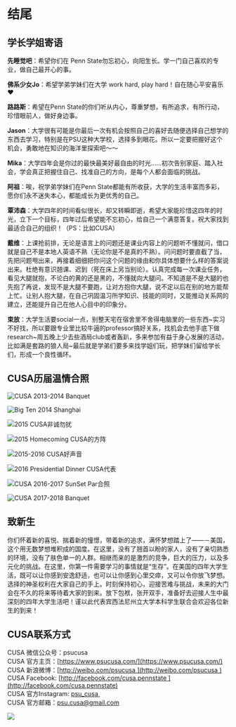 # 结尾
## 学长学姐寄语
**先睡觉吧**：希望你们在 Penn State勿忘初心，向阳生长。学一门自己喜欢的专业，做自己最开心的事。

**佛系少女Jo**：希望学弟学妹们在大学 work hard, play hard！自在随心平安喜乐❤

**路路斯**：希望在Penn State的你们听从内心，尊重梦想，有所追求，有所行动，珍惜眼前人，做好身边事。

**Jason**：大学很有可能是你最后一次有机会按照自己的喜好去随便选择自己想学的东西去学习，特别是在PSU这种大学校，选择多到眼花。所以一定要把握好这个机会，勇敢地在知识的海洋里探索吧～～

**Mika**：大学四年会是你过的最快最美好最自由的时光……初次告别家庭、踏入社会，学会真正把握住自己、找准自己的方向，是每个人都会面临的挑战。

**阿祖**：唉，祝学弟学妹们在Penn State都能有所收获，大学的生活丰富而多彩，愿你们永不迷失本心，都能成长为更优秀的自己。

**覃沛森**：大学四年的时间看似很长，却又转瞬即逝，希望大家能珍惜这四年的时光，立下一个目标，四年过后希望能不忘初心，给自己一个满意答复。祝大家找到最适合自己的组织！（PS：比如CUSA）

**戴维**：上课抢前排，无论是语言上的问题还是课业内容上的问题听不懂就问，借口就是自己不是本地人英语不熟（无论你是不是真的不熟）。问问题时要直截了当，先把问题甩出来，再接着细细把你问这个问题的缘由和你具体想要什么样的答案说出来。杜绝有意识翘课、迟到（死在床上另当别论）。认真完成每一次课业任务，看见大腿就抱，不论白的黄的还是黑的，不懂就向大腿问。不知道是不是大腿的也先抱了再说，发现不是大腿不要跑，让对方抱你大腿，说不定以后在别的地方能帮上忙。让别人抱大腿，在自己巩固温习所学知识、技能的同时，又能推动关系网的建立，还能提升自己在他人心目中的印象分。

**束放**：大学生活要social一点，别整天宅在宿舍里不舍得电脑里的一些东西~实习不好找，所以要跟专业里比较牛逼的professor搞好关系，找机会去他手底下做research~周五晚上少去些酒局club或者轰趴，多来参加有益于身心发展的活动，比如满是套路的狼人局~最后就是学弟们要多来找学姐们玩，把学妹们留给学长们，形成一个良性循环。

## CUSA历届温情合照

![CUSA 2013-2014 Banquet](.gitbook/assets/image88.jpeg)

![Big Ten 2014 Shanghai](.gitbook/assets/image89.jpeg)

![2015 CUSA非诚勿扰](.gitbook/assets/image90.jpeg)

![2015 Homecoming CUSA的方阵](.gitbook/assets/image91.jpeg)

![2015-2016 CUSA好声音](.gitbook/assets/image92.jpeg)

![2016 Presidential Dinner CUSA代表](.gitbook/assets/image93.jpeg)

![CUSA 2016-2017 SunSet Par合照](.gitbook/assets/image94.jpeg)

![CUSA 2017-2018 Banquet](.gitbook/assets/image95.jpeg)

## 致新生
你们怀着新的喜悦、揣着新的憧憬，带着新的追求，满怀梦想踏上了——－美国，这个用无数梦想堆积成的国度。在这里，没有了翘首以盼的家人，没有了亲切熟悉的环境，没有了肤色单一的人群。相继而来的是激烈的竞争，巨大的压力，以及多元化的挑战。在这里，你第一件需要学习的事情就是“生存”。在美国的四年大学生活，既可以让你感到安逸舒适，也可以让你感到心里交瘁，又可以令你放飞梦想。选择的神圣权利在大家自己的手上。时刻保持初心，迎接苦难与挑战，未来的大门会在不久的将来等待着大家的到来。放下包袱，张开双手，准备好去迎接人生中最深刻的四年大学生活吧！谨以此代表宾西法尼州立大学本科学生联合会欢迎各位新生的到来！

## CUSA联系方式
CUSA 微信公众号：psucusa<br>
CUSA 官方主页：[https://www.psucusa.com/](https://www.psucusa.com/)<br>
CUSA 新浪微博：[http://weibo.com/psucusa ](http://weibo.com/psucusa )<br>
CUSA Facebook: [http://facebook.com/cusa.pennstate ](http://facebook.com/cusa.pennstate)<br>
CUSA 官方Instagram: [psu_cusa ](https://www.instagram.com/psu_cusa/?hl=en)<br>
CUSA 官方邮箱：psu.cusa@gmail.com

![](.gitbook/assets/image96.jpeg)
